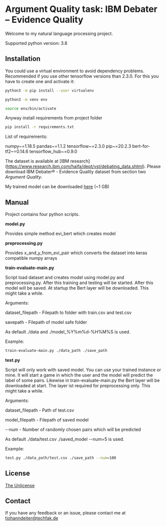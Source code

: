 # Argument Quality task: IBM Debater – Evidence Quality

Welcome to my natural language processing project.

Supported python version: 3.8

## Installation

You could use a virtual environment to avoid dependency problems.  
Recommended if you use other tensorflow versions than 2.3.0. For this you have to create one and activate it:

```bash
python3 -m pip install --user virtualenv

python3 -m venv env

source env/bin/activate

```

Anyway install requirements from project folder

```bash
pip install -r requirements.txt
```

List of requirements:

numpy~=1.18.5
pandas~=1.1.2
tensorflow~=2.3.0
pip~=20.2.3
bert-for-tf2~=0.14.6
tensorflow_hub~=0.9.0


The dataset is available at [IBM research] (https://www.research.ibm.com/haifa/dept/vst/debating_data.shtml). Please download IBM Debater® - Evidence Quality dataset from section two *Argument Quality*.

My trained model can be downloaded [here](https://drive.google.com/drive/folders/11TQd51OPjRIZmLkh1cvh_8-VmwPWkHjH?usp=sharing) (~1 GB) 

## Manual

Project contains four python scripts.

**model.py**

Provides simple method evi_bert which creates model

**preprocessing.py**

Provides x_and_y_from_evi_pair which converts the dataset into keras compatible numpy arrays

**train-evaluate-main.py**

Script load dataset and creates model using model.py and preprocessing.py. After this training and testing will be started. After this model will be saved. At startup the Bert layer will be downloaded. This might take a while. 

Arguments:

dataset_filepath - Filepath to folder with train.csv and test.csv

savepath - Filepath of model safe folder

As default ./data and ./model_%Y%m%d-%H%M%S is used.

Example:

```bash
train-evaluate-main.py ./data_path ./save_path
```

**test.py**

Script will only work with saved model. You can use your trained instance or mine.
It will start a game in which the user and the model will predict the label of some pairs. Likewise in train-evaluate-main.py the Bert layer will be downloaded at start.
The layer ist required for preprocessing only. This might take a while.

Arguments:

dataset_filepath - Path of test.csv

model_filepath - Filepath of saved model

--num - Number of randomly chosen pairs which will be predicted

As default ./data/test.csv ./saved_model --num=5 is used.

Example:

```bash
test.py ./data_path/test.csv ./save_path --num=100
```

## License

[The Unlicense](https://choosealicense.com/licenses/unlicense/)


## Contact

If you have any feedback or an issue, please contact me at tjohanndeiter@techfak.de